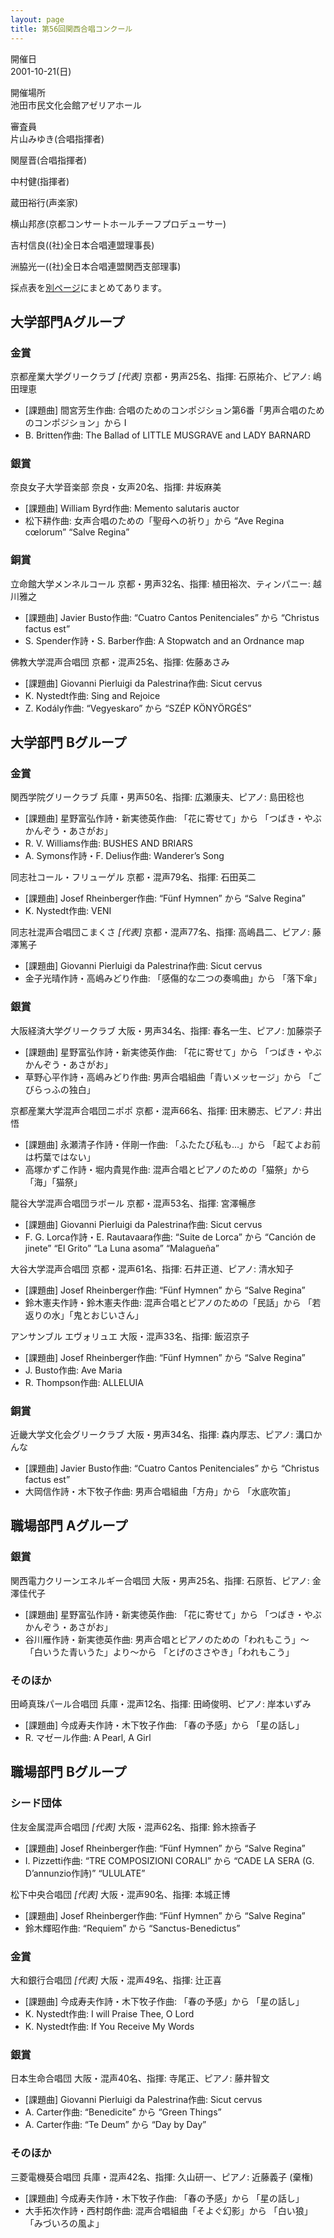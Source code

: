 ```yaml
---
layout: page
title: 第56回関西合唱コンクール
---
```

開催日  
2001-10-21(日)

開催場所  
池田市民文化会館アゼリアホール

審査員  
片山みゆき(合唱指揮者)

関屋晋(合唱指揮者)

中村健(指揮者)

蔵田裕行(声楽家)

横山邦彦(京都コンサートホールチーフプロデューサー)

吉村信良((社)全日本合唱連盟理事長)

洲脇光一((社)全日本合唱連盟関西支部理事)

採点表を[別ページ](kansai-2001-10-21-score/)にまとめてあります。

大学部門Aグループ
-----------------

### 金賞

<span class="choir-name">京都産業大学グリークラブ</span> *\[代表\]*
京都・男声25名、指揮: 石原祐介、ピアノ: 嶋田理恵

-   \[課題曲\] 間宮芳生作曲: 合唱のためのコンポジション第6番「男声合唱のためのコンポジション」から Ⅰ
-   B. Britten作曲: The Ballad of LITTLE MUSGRAVE and LADY BARNARD

### 銀賞

<span class="choir-name">奈良女子大学音楽部</span>
奈良・女声20名、指揮: 井坂麻美

-   \[課題曲\] William Byrd作曲: Memento salutaris auctor
-   松下耕作曲: 女声合唱のための「聖母への祈り」から “Ave Regina cœlorum” “Salve Regina”

### 銅賞

<span class="choir-name">立命館大学メンネルコール</span>
京都・男声32名、指揮: 植田裕次、ティンパニー: 越川雅之

-   \[課題曲\] Javier Busto作曲: “Cuatro Cantos Penitenciales” から “Christus factus est”
-   S. Spender作詩・S. Barber作曲: A Stopwatch and an Ordnance map

<span class="choir-name">佛教大学混声合唱団</span>
京都・混声25名、指揮: 佐藤あさみ

-   \[課題曲\] Giovanni Pierluigi da Palestrina作曲: Sicut cervus
-   K. Nystedt作曲: Sing and Rejoice
-   Z. Kodály作曲: “Vegyeskaro” から “SZÉP KÖNYÖRGÉS”

大学部門 Bグループ
------------------

### 金賞

<span class="choir-name">関西学院グリークラブ</span>
兵庫・男声50名、指揮: 広瀬康夫、ピアノ: 島田稔也

-   \[課題曲\] 星野富弘作詩・新実徳英作曲: 「花に寄せて」から 「つばき・やぶかんぞう・あさがお」
-   R. V. Williams作曲: BUSHES AND BRIARS
-   A. Symons作詩・F. Delius作曲: Wanderer’s Song

<span class="choir-name">同志社コール・フリューゲル</span>
京都・混声79名、指揮: 石田英二

-   \[課題曲\] Josef Rheinberger作曲: “Fünf Hymnen” から “Salve Regina”
-   K. Nystedt作曲: VENI

<span class="choir-name">同志社混声合唱団こまくさ</span> *\[代表\]*
京都・混声77名、指揮: 高嶋昌二、ピアノ: 藤澤篤子

-   \[課題曲\] Giovanni Pierluigi da Palestrina作曲: Sicut cervus
-   金子光晴作詩・高嶋みどり作曲: 「感傷的な二つの奏鳴曲」から 「落下傘」

### 銀賞

<span class="choir-name">大阪経済大学グリークラブ</span>
大阪・男声34名、指揮: 春名一生、ピアノ: 加藤崇子

-   \[課題曲\] 星野富弘作詩・新実徳英作曲: 「花に寄せて」から 「つばき・やぶかんぞう・あさがお」
-   草野心平作詩・高嶋みどり作曲: 男声合唱組曲「青いメッセージ」から 「ごびらっふの独白」

<span class="choir-name">京都産業大学混声合唱団ニポポ</span>
京都・混声66名、指揮: 田末勝志、ピアノ: 井出悟

-   \[課題曲\] 永瀬清子作詩・伴剛一作曲: 「ふたたび私も…」から 「起てよお前は朽葉ではない」
-   高塚かずこ作詩・堀内貴晃作曲: 混声合唱とピアノのための「猫祭」から 「海」「猫祭」

<span class="choir-name">龍谷大学混声合唱団ラポール</span>
京都・混声53名、指揮: 宮澤暢彦

-   \[課題曲\] Giovanni Pierluigi da Palestrina作曲: Sicut cervus
-   F. G. Lorca作詩・E. Rautavaara作曲: “Suite de Lorca” から “Canción de jinete” “El Grito” “La Luna asoma” “Malagueña”

<span class="choir-name">大谷大学混声合唱団</span>
京都・混声61名、指揮: 石井正道、ピアノ: 清水知子

-   \[課題曲\] Josef Rheinberger作曲: “Fünf Hymnen” から “Salve Regina”
-   鈴木憲夫作詩・鈴木憲夫作曲: 混声合唱とピアノのための「民話」から 「若返りの水」「鬼とおじいさん」

<span class="choir-name">アンサンブル エヴォリュエ</span>
大阪・混声33名、指揮: 飯沼京子

-   \[課題曲\] Josef Rheinberger作曲: “Fünf Hymnen” から “Salve Regina”
-   J. Busto作曲: Ave Maria
-   R. Thompson作曲: ALLELUIA

### 銅賞

<span class="choir-name">近畿大学文化会グリークラブ</span>
大阪・男声34名、指揮: 森内厚志、ピアノ: 溝口かんな

-   \[課題曲\] Javier Busto作曲: “Cuatro Cantos Penitenciales” から “Christus factus est”
-   大岡信作詩・木下牧子作曲: 男声合唱組曲「方舟」から 「水底吹笛」

職場部門 Aグループ
------------------

### 銀賞

<span class="choir-name">関西電力クリーンエネルギー合唱団</span>
大阪・男声25名、指揮: 石原哲、ピアノ: 金澤佳代子

-   \[課題曲\] 星野富弘作詩・新実徳英作曲: 「花に寄せて」から 「つばき・やぶかんぞう・あさがお」
-   谷川雁作詩・新実徳英作曲: 男声合唱とピアノのための「われもこう」〜「白いうた青いうた」より〜から 「とげのささやき」「われもこう」

### そのほか

<span class="choir-name">田崎真珠パール合唱団</span>
兵庫・混声12名、指揮: 田崎俊明、ピアノ: 岸本いずみ

-   \[課題曲\] 今成寿夫作詩・木下牧子作曲: 「春の予感」から 「星の話し」
-   R. マゼール作曲: A Pearl, A Girl

職場部門 Bグループ
------------------

### シード団体

<span class="choir-name">住友金属混声合唱団</span> *\[代表\]*
大阪・混声62名、指揮: 鈴木捺香子

-   \[課題曲\] Josef Rheinberger作曲: “Fünf Hymnen” から “Salve Regina”
-   I. Pizzetti作曲: “TRE COMPOSIZIONI CORALI” から “CADE LA SERA (G. D’annunzio作詩)” “ULULATE”

<span class="choir-name">松下中央合唱団</span> *\[代表\]*
大阪・混声90名、指揮: 本城正博

-   \[課題曲\] Josef Rheinberger作曲: “Fünf Hymnen” から “Salve Regina”
-   鈴木輝昭作曲: “Requiem” から “Sanctus-Benedictus”

### 金賞

<span class="choir-name">大和銀行合唱団</span> *\[代表\]*
大阪・混声49名、指揮: 辻正喜

-   \[課題曲\] 今成寿夫作詩・木下牧子作曲: 「春の予感」から 「星の話し」
-   K. Nystedt作曲: I will Praise Thee, O Lord
-   K. Nystedt作曲: If You Receive My Words

### 銀賞

<span class="choir-name">日本生命合唱団</span>
大阪・混声40名、指揮: 寺尾正、ピアノ: 藤井智文

-   \[課題曲\] Giovanni Pierluigi da Palestrina作曲: Sicut cervus
-   A. Carter作曲: “Benedicite” から “Green Things”
-   A. Carter作曲: “Te Deum” から “Day by Day”

### そのほか

<span class="choir-name">三菱電機葵合唱団</span>
兵庫・混声42名、指揮: 久山研一、ピアノ: 近藤義子 (棄権)

-   \[課題曲\] 今成寿夫作詩・木下牧子作曲: 「春の予感」から 「星の話し」
-   大手拓次作詩・西村朗作曲: 混声合唱組曲「そよぐ幻影」から 「白い狼」「みづいろの風よ」
